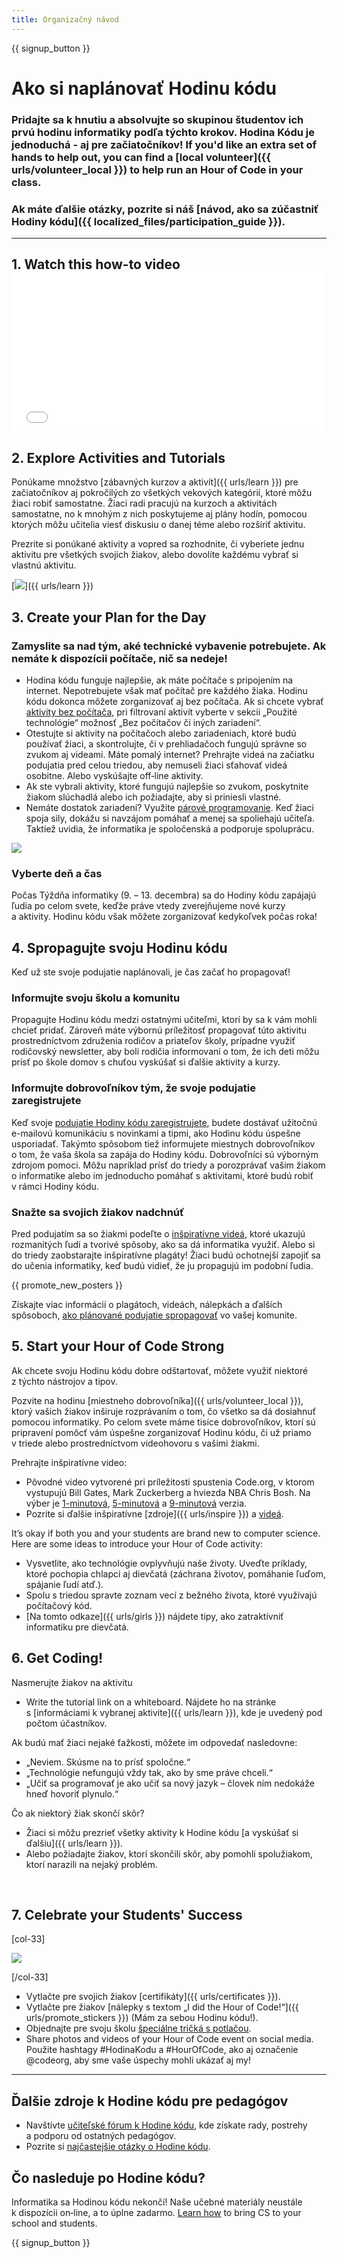 ```yaml
---
title: Organizačný návod
---
```


{{ signup_button }}

# Ako si naplánovať Hodinu kódu

### Pridajte sa k hnutiu a absolvujte so skupinou študentov ich prvú hodinu informatiky podľa týchto krokov. Hodina Kódu je jednoduchá - aj pre začiatočníkov! If you'd like an extra set of hands to help out, you can find a [local volunteer]({{ urls/volunteer_local }}) to help run an Hour of Code in your class.

### Ak máte ďalšie otázky, pozrite si náš [návod, ako sa zúčastniť Hodiny kódu]({{ localized_files/participation_guide }}).

***

## 1. Watch this how-to video <iframe width="500" height="255" src="//www.youtube.com/embed/SrnvvWDm73k" frameborder="0" allowfullscreen mark="crwd-mark"></iframe>

## 2. Explore Activities and Tutorials

Ponúkame množstvo [zábavných kurzov a aktivít]({{ urls/learn }}) pre začiatočníkov aj pokročilých zo všetkých vekových kategórií, ktoré môžu žiaci robiť samostatne. Žiaci radi pracujú na kurzoch a aktivitách samostatne, no k mnohým z nich poskytujeme aj plány hodín, pomocou ktorých môžu učitelia viesť diskusiu o danej téme alebo rozšíriť aktivitu.

Prezrite si ponúkané aktivity a vopred sa rozhodnite, či vyberiete jednu aktivitu pre všetkých svojich žiakov, alebo dovolíte každému vybrať si vlastnú aktivitu.

[<img src="/images/fit-700/tutorials.png" />]({{ urls/learn }})

## 3. Create your Plan for the Day

### Zamyslite sa nad tým, aké technické vybavenie potrebujete. Ak nemáte k dispozícii počítače, nič sa nedeje!

- Hodina kódu funguje najlepšie, ak máte počítače s pripojením na internet. Nepotrebujete však mať počítač pre každého žiaka. Hodinu kódu dokonca môžete zorganizovať aj bez počítača. Ak si chcete vybrať [aktivity bez počítača](/learn), pri filtrovaní aktivít vyberte v sekcii „Použité technológie“ možnosť „Bez počítačov či iných zariadení“.
- Otestujte si aktivity na počítačoch alebo zariadeniach, ktoré budú používať žiaci, a skontrolujte, či v prehliadačoch fungujú správne so zvukom aj videami. Máte pomalý internet? Prehrajte videá na začiatku podujatia pred celou triedou, aby nemuseli žiaci sťahovať videá osobitne. Alebo vyskúšajte off‑line aktivity.
- Ak ste vybrali aktivity, ktoré fungujú najlepšie so zvukom, poskytnite žiakom slúchadlá alebo ich požiadajte, aby si priniesli vlastné.
- Nemáte dostatok zariadení? Využite [párové programovanie](https://www.youtube.com/watch?v=vgkahOzFH2Q). Keď žiaci spoja sily, dokážu si navzájom pomáhať a menej sa spoliehajú učiteľa. Taktiež uvidia, že informatika je spoločenská a podporuje spoluprácu.

<img src="/images/fit-350/group_ipad.jpg" />

### Vyberte deň a čas

Počas Týždňa informatiky (9. – 13. decembra) sa do Hodiny kódu zapájajú ľudia po celom svete, keďže práve vtedy zverejňujeme nové kurzy a aktivity. Hodinu kódu však môžete zorganizovať kedykoľvek počas roka!

## 4. Spropagujte svoju Hodinu kódu

Keď už ste svoje podujatie naplánovali, je čas začať ho propagovať!

### Informujte svoju školu a komunitu

Propagujte Hodinu kódu medzi ostatnými učiteľmi, ktorí by sa k vám mohli chcieť pridať.  Zároveň máte výbornú príležitosť propagovať túto aktivitu prostredníctvom združenia rodičov a priateľov školy, prípadne využiť rodičovský newsletter, aby boli rodičia informovaní o tom, že ich deti môžu prísť po škole domov s chuťou vyskúšať si ďalšie aktivity a kurzy.

### Informujte dobrovoľníkov tým, že svoje podujatie zaregistrujete

Keď svoje [podujatie Hodiny kódu zaregistrujete](/), budete dostávať užitočnú e-mailovú komunikáciu s novinkami a tipmi, ako Hodinu kódu úspešne usporiadať. Takýmto spôsobom tiež informujete miestnych dobrovoľníkov o tom, že vaša škola sa zapája do Hodiny kódu. Dobrovoľníci sú výborným zdrojom pomoci. Môžu napríklad prísť do triedy a porozprávať vašim žiakom o informatike alebo im jednoducho pomáhať s aktivitami, ktoré budú robiť v rámci Hodiny kódu.

### Snažte sa svojich žiakov nadchnúť

Pred podujatím sa so žiakmi podeľte o [inšpiratívne videá](/promote/resources), ktoré ukazujú rozmanitých ľudí a tvorivé spôsoby, ako sa dá informatika využiť. Alebo si do triedy zaobstarajte inšpiratívne plagáty! Žiaci budú ochotnejší zapojiť sa do učenia informatiky, keď budú vidieť, že ju propagujú im podobní ľudia.

{{ promote_new_posters }}

Získajte viac informácií o plagátoch, videách, nálepkách a ďalších spôsoboch, [ako plánované podujatie spropagovať](/promote/resources#posters) vo vašej komunite.

## 5. Start your Hour of Code Strong

Ak chcete svoju Hodinu kódu dobre odštartovať, môžete využiť niektoré z týchto nástrojov a tipov.

Pozvite na hodinu [miestneho dobrovoľníka]({{ urls/volunteer_local }}), ktorý vašich žiakov inširuje rozprávaním o tom, čo všetko sa dá dosiahnuť pomocou informatiky. Po celom svete máme tisíce dobrovoľníkov, ktorí sú pripravení pomôcť vám úspešne zorganizovať Hodinu kódu, či už priamo v triede alebo prostredníctvom videohovoru s vašimi žiakmi.

Prehrajte inšpiratívne video:

- Pôvodné video vytvorené pri príležitosti spustenia Code.org, v ktorom vystupujú Bill Gates, Mark Zuckerberg a hviezda NBA Chris Bosh. Na výber je [1-minutová](https://www.youtube.com/watch?v=qYZF6oIZtfc), [5-minutová](https://www.youtube.com/watch?v=nKIu9yen5nc) a [9-minutová](https://www.youtube.com/watch?v=dU1xS07N-FA) verzia.
- Pozrite si ďalšie inšpiratívne [zdroje]({{ urls/inspire }}) a [videá](https://www.youtube.com/playlist?list=PLzdnOPI1iJNfpD8i4Sx7U0y2MccnrNZuP).

It’s okay if both you and your students are brand new to computer science. Here are some ideas to introduce your Hour of Code activity:

- Vysvetlite, ako technológie ovplyvňujú naše životy. Uveďte príklady, ktoré pochopia chlapci aj dievčatá (záchrana životov, pomáhanie ľuďom, spájanie ľudí atď.).
- Spolu s triedou spravte zoznam vecí z bežného života, ktoré využívajú počítačový kód.
- [Na tomto odkaze]({{ urls/girls }}) nájdete tipy, ako zatraktívniť informatiku pre dievčatá.


## 6. Get Coding!

Nasmerujte žiakov na aktivitu

- Write the tutorial link on a whiteboard. Nájdete ho na stránke s [informáciami k vybranej aktivite]({{ urls/learn }}), kde je uvedený pod počtom účastníkov.

Ak budú mať žiaci nejaké ťažkosti, môžete im odpovedať nasledovne:

- „Neviem. Skúsme na to prísť spoločne.“
- „Technológie nefungujú vždy tak, ako by sme práve chceli.“
- „Učiť sa programovať je ako učiť sa nový jazyk – človek ním nedokáže hneď hovoriť plynulo.“

Čo ak niektorý žiak skončí skôr?

- Žiaci si môžu prezrieť všetky aktivity k Hodine kódu [a vyskúšať si ďalšiu]({{ urls/learn }}).
- Alebo požiadajte žiakov, ktorí skončili skôr, aby pomohli spolužiakom, ktorí narazili na nejaký problém.

<p style="clear:both">&nbsp;</p>

## 7. Celebrate your Students' Success

[col-33]

<img src="/images/fit-300/boy-certificate.jpg" />

[/col-33]

- Vytlačte pre svojich žiakov [certifikáty]({{ urls/certificates }}).
- Vytlačte pre žiakov [nálepky s textom „I did the Hour of Code!“]({{ urls/promote_stickers }}) (Mám za sebou Hodinu kódu!).
- Objednajte pre svoju školu [špeciálne tričká s potlačou](http://blog.code.org/post/132608499493/hour-of-code-shirts-and-more).
- Share photos and videos of your Hour of Code event on social media. Použite hashtagy #HodinaKodu a #HourOfCode, ako aj označenie @codeorg, aby sme vaše úspechy mohli ukázať aj my!

----

## Ďalšie zdroje k Hodine kódu pre pedagógov

- Navštívte [učiteľské fórum k Hodine kódu](http://forum.code.org/c/plc/hour-of-code), kde získate rady, postrehy a podporu od ostatných pedagógov.
- Pozrite si [najčastejšie otázky o Hodine kódu](https://support.code.org/hc/en-us/categories/200147083-Hour-of-Code).

## Čo nasleduje po Hodine kódu?

Informatika sa Hodinou kódu nekončí! Naše učebné materiály neustále k dispozícii on‑line, a to úplne zadarmo. [Learn how](/beyond) to bring CS to your school and students.

{{ signup_button }}
